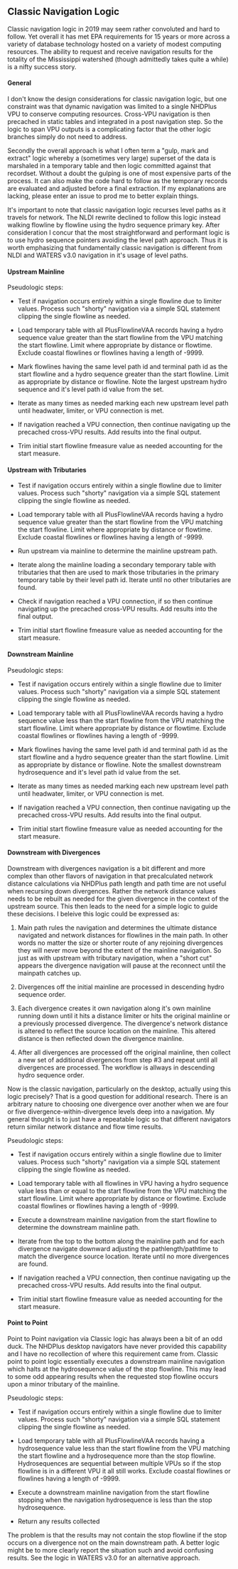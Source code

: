 ## Classic Navigation Logic

Classic navigation logic in 2019 may seem rather convoluted and hard to follow.  Yet overall it has met EPA requirements for 15 years or more across a variety of database technology hosted on a variety of modest computing resources.  The ability to request and receive navigation results for the totality of the Mississippi watershed (though admittedly takes quite a while) is a nifty success story.  

#### General

I don't know the design considerations for classic navigation logic, but one constraint was that dynamic navigation was limited to a single NHDPlus VPU to conserve computing resources.  Cross-VPU navigation is then precached in static tables and integrated in a post navigation step.  So the logic to span VPU outputs is a complicating factor that the other logic branches simply do not need to address.

Secondly the overall approach is what I often term a "gulp, mark and extract" logic whereby a (sometimes very large) superset of the data is marshaled in a temporary table and then logic committed against that recordset.  Without a doubt the gulping is one of most expensive parts of the process.  It can also make the code hard to follow as the temporary records are evaluated and adjusted before a final extraction.  If my explanations are lacking, please enter an issue to prod me to better explain things.

It's important to note that classic navigation logic recurses level paths as it travels for network.  The NLDI rewrite declined to follow this logic instead walking flowline by flowline using the hydro sequence primary key.  After consideration I concur that the most straightforward and performant logic is to use hydro sequence pointers avoiding the level path approach.  Thus it is worth emphasizing that fundamentally classic navigation is different from NLDI and WATERS v3.0 navigation in it's usage of level paths.

#### Upstream Mainline

Pseudologic steps:

* Test if navigation occurs entirely within a single flowline due to limiter values.  Process such "shorty" navigation via a simple SQL statement clipping the single flowline as needed.

* Load temporary table with all PlusFlowlineVAA records having a hydro sequence value greater than the start flowline from the VPU matching the start flowline.  Limit where appropriate by distance or flowtime.  Exclude coastal flowlines or flowlines having a length of -9999.

* Mark flowlines having the same level path id and terminal path id as the start flowline and a hydro sequence greater than the start flowline.  Limit as appropriate by distance or flowline.  Note the largest upstream hydro sequence and it's level path id value from the set.

* Iterate as many times as needed marking each new upstream level path until headwater, limiter, or VPU connection is met.

* If navigation reached a VPU connection, then continue navigating up the precached cross-VPU results.  Add results into the final output.

* Trim initial start flowline fmeasure value as needed accounting for the start measure. 

#### Upstream with Tributaries

* Test if navigation occurs entirely within a single flowline due to limiter values.  Process such "shorty" navigation via a simple SQL statement clipping the single flowline as needed.

* Load temporary table with all PlusFlowlineVAA records having a hydro sequence value greater than the start flowline from the VPU matching the start flowline.  Limit where appropriate by distance or flowtime.  Exclude coastal flowlines or flowlines having a length of -9999.

* Run upstream via mainline to determine the mainline upstream path.

* Iterate along the mainline loading a secondary temporary table with tributaries that then are used to mark those tributaries in the primary temporary table by their level path id.  Iterate until no other tributaries are found.  

* Check if navigation reached a VPU connection, if so then continue navigating up the precached cross-VPU results.  Add results into the final output.

* Trim initial start flowline fmeasure value as needed accounting for the start measure. 

#### Downstream Mainline

Pseudologic steps:

* Test if navigation occurs entirely within a single flowline due to limiter values.  Process such "shorty" navigation via a simple SQL statement clipping the single flowline as needed.

* Load temporary table with all PlusFlowlineVAA records having a hydro sequence value less than the start flowline from the VPU matching the start flowline.  Limit where appropriate by distance or flowtime.  Exclude coastal flowlines or flowlines having a length of -9999.

* Mark flowlines having the same level path id and terminal path id as the start flowline and a hydro sequence greater than the start flowline.  Limit as appropriate by distance or flowline.  Note the smallest downstream hydrosequence and it's level path id value from the set.

* Iterate as many times as needed marking each new upstream level path until headwater, limiter, or VPU connection is met.

* If navigation reached a VPU connection, then continue navigating up the precached cross-VPU results.  Add results into the final output.

* Trim initial start flowline fmeasure value as needed accounting for the start measure. 

#### Downstream with Divergences

Downstream with divergences navigation is a bit different and more complex than other flavors of navigation in that precalculated network distance calculations via NHDPlus path length and path time are not useful when recursing down divergences.  Rather the network distance values needs to be rebuilt as needed for the given divergence in the context of the upstream source.  This then leads to the need for a simple logic to guide these decisions.  I beleive this logic could be expressed as:

1) Main path rules the navigation and determines the ultimate distance navigated and network distances for flowlines in the main path.  In other words no matter the size or shorter route of any rejoining divergences they will never move beyond the extent of the mainline navigation.  So just as with upstream with tributary navigation, when a "short cut" appears the divergence navigation will pause at the reconnect until the mainpath catches up.  

2) Divergences off the initial mainline are processed in descending hydro sequence order.

3) Each divergence creates it own navigation along it's own mainline running down until it hits a distance limiter or hits the original mainline or a previously processed divergence.  The divergence's network distance is altered to reflect the source location on the mainline.  This altered distance is then reflected down the divergence mainline.

4) After all divergences are processed off the original mainline, then collect a new set of additional divergences from step #3 and repeat until all divergences are processed. The workflow is allways in descending hydro sequence order.

Now is the classic navigation, particularly on the desktop, actually using this logic precisely?  That is a good question for additional research.  There is an arbitrary nature to choosing one divergence over another when we are four or five divergence-within-divergence levels deep into a navigation.  My general thought is to just have a repeatable logic so that different navigators return similar network distance and flow time results.

Pseudologic steps:

* Test if navigation occurs entirely within a single flowline due to limiter values.  Process such "shorty" navigation via a simple SQL statement clipping the single flowline as needed.

* Load temporary table with all flowlines in VPU having a hydro sequence value less than or equal to the start flowline from the VPU matching the start flowline.  Limit where appropriate by distance or flowtime.  Exclude coastal flowlines or flowlines having a length of -9999.

* Execute a downstream mainline navigation from the start flowline to determine the downstream mainline path.

* Iterate from the top to the bottom along the mainline path and for each divergence navigate downward adjusting the pathlength/pathtime to match the divergence source location.  Iterate until no more divergences are found.

* If navigation reached a VPU connection, then continue navigating up the precached cross-VPU results.  Add results into the final output.

* Trim initial start flowline fmeasure value as needed accounting for the start measure. 

#### Point to Point

Point to Point navigation via Classic logic has always been a bit of an odd duck.  The NHDPlus desktop navigators have never provided this capability and I have no recollection of where this requirement came from.  Classic point to point logic essentially executes a downstream mainline navigation which halts at the hydrosequence value of the stop flowline.  This may lead to some odd appearing results when the requested stop flowline occurs upon a minor tributary of the mainline.  

Pseudologic steps:

* Test if navigation occurs entirely within a single flowline due to limiter values.  Process such "shorty" navigation via a simple SQL statement clipping the single flowline as needed.

* Load temporary table with all PlusFlowlineVAA records having a hydrosequence value less than the start flowline from the VPU matching the start flowline and a hydrosequence more than the stop flowline.  Hydrosequences are sequential between multiple VPUs so if the stop flowline is in a different VPU it all still works.  Exclude coastal flowlines or flowlines having a length of -9999.

* Execute a downstream mainline navigation from the start flowline stopping when the navigation hydrosequence is less than the stop hydrosequence.

* Return any results collected

The problem is that the results may not contain the stop flowline if the stop occurs on a divergence not on the main downstream path.  A better logic might be to more clearly report the situation such and avoid confusing results.  See the logic in WATERS v3.0 for an alternative approach. 


